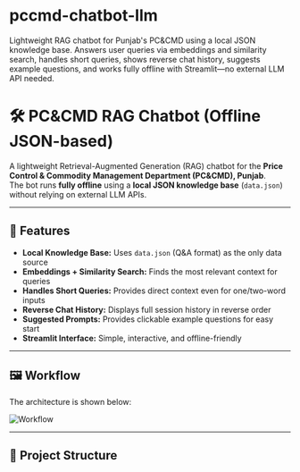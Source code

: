 # pccmd-chatbot-llm
Lightweight RAG chatbot for Punjab's PC&amp;CMD using a local JSON knowledge base. Answers user queries via embeddings and similarity search, handles short queries, shows reverse chat history, suggests example questions, and works fully offline with Streamlit—no external LLM API needed.

# 🛠️ PC&CMD RAG Chatbot (Offline JSON-based)

A lightweight Retrieval-Augmented Generation (RAG) chatbot for the **Price Control & Commodity Management Department (PC&CMD), Punjab**.  
The bot runs **fully offline** using a **local JSON knowledge base** (`data.json`) without relying on external LLM APIs.  

---

## 📌 Features
- **Local Knowledge Base:** Uses `data.json` (Q&A format) as the only data source  
- **Embeddings + Similarity Search:** Finds the most relevant context for queries  
- **Handles Short Queries:** Provides direct context even for one/two-word inputs  
- **Reverse Chat History:** Displays full session history in reverse order  
- **Suggested Prompts:** Provides clickable example questions for easy start  
- **Streamlit Interface:** Simple, interactive, and offline-friendly  

---

## 🖼️ Workflow
The architecture is shown below:  

![Workflow](workflow.png)

---

## 📂 Project Structure
